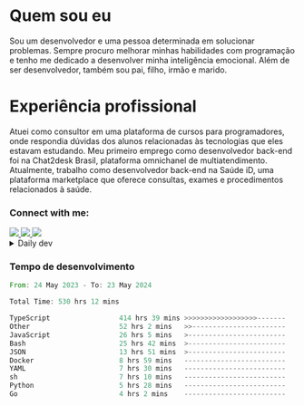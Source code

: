 # Quem sou eu
Sou um desenvolvedor e uma pessoa determinada em solucionar problemas. Sempre procuro melhorar minhas habilidades com programação e tenho me dedicado a desenvolver minha inteligência emocional. Além de ser desenvolvedor, também sou pai, filho, irmão e marido.

# Experiência profissional
Atuei como consultor em uma plataforma de cursos para programadores, onde respondia dúvidas dos alunos relacionadas às tecnologias que eles estavam estudando.
Meu primeiro emprego como desenvolvedor back-end foi na Chat2desk Brasil, plataforma omnichanel de multiatendimento.
Atualmente, trabalho como desenvolvedor back-end na Saúde iD, uma plataforma marketplace que oferece consultas, exames e procedimentos relacionados à saúde.

### Connect with me:
<a href="https://www.linkedin.com/in/theusmoreira" target="_blank" >
<img src="https://img.shields.io/badge/linkedin-%230077B5.svg?&style=for-the-badge&logo=linkedin&logoColor=white ">
</a>
<a href="https://www.instagram.com/matheus.s.moreira/" target="_blank">
<img src="https://img.shields.io/badge/instagram-%23E4405F.svg?&style=for-the-badge&logo=instagram&logoColor=white">
</a>
<a href="mailto:matheussm301@gmail.com"  target="_blank">
<img src="https://img.shields.io/badge/gmail-%23E4405F.svg?&style=for-the-badge&logo=gmail&logoColor=white">
</a>


<details>
  <summary>Daily dev </summary>
<p>
  <a href="https://app.daily.dev/matheussantos"><img src="https://github.com/matheus-santos-moreira/matheus-santos-moreira/blob/master/devcard.svg" width="200" alt="Matheus Santos's Dev Card"/></a>
 </p>
</details>

<h3>Tempo de desenvolvimento</h3>

<!--START_SECTION:waka-->

```rust
From: 24 May 2023 - To: 23 May 2024

Total Time: 530 hrs 12 mins

TypeScript                 414 hrs 39 mins >>>>>>>>>>>>>>>>>>-------   71.22 %
Other                      52 hrs 2 mins   >>-----------------------   08.94 %
JavaScript                 26 hrs 5 mins   >------------------------   04.48 %
Bash                       25 hrs 42 mins  >------------------------   04.42 %
JSON                       13 hrs 51 mins  >------------------------   02.38 %
Docker                     8 hrs 59 mins   -------------------------   01.54 %
YAML                       7 hrs 30 mins   -------------------------   01.29 %
sh                         7 hrs 10 mins   -------------------------   01.23 %
Python                     5 hrs 28 mins   -------------------------   00.94 %
Go                         4 hrs 2 mins    -------------------------   00.69 %
```

<!--END_SECTION:waka-->
